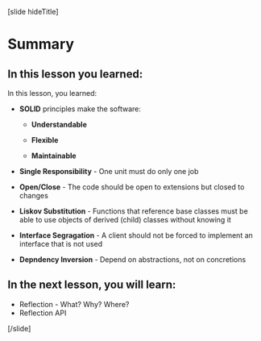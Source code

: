 [slide hideTitle]
# Summary

## In this lesson you learned:

In this lesson, you learned:

- **SOLID** principles make the software:​

    - **Understandable​**

    - **Flexible​**

    - **Maintainable**

- **Single Responsibility** - One unit must do only one job
 
- **Open/Close** - The code should be open to extensions but closed to changes

- **Liskov Substitution** - Functions that reference base classes must be able to use objects of derived (child) classes without knowing it

- **Interface Segragation** - A client should not be forced to implement an interface that is not used

- **Depndency Inversion** - Depend on abstractions, not on concretions


## In the next lesson, you will learn:
- Reflection - What? Why? Where?
- Reflection API

[/slide]